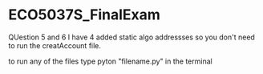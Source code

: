 # ECO5037S_FinalExam

QUestion 5 and 6 
I have 4 added static algo addressses so you don't need to run the creatAccount file.

to run any of the files type pyton "filename.py" in the terminal

